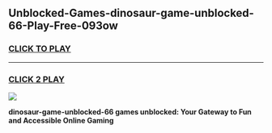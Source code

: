
## Unblocked-Games-dinosaur-game-unblocked-66-Play-Free-093ow
<h3>
<a href="https://premium76.site?title=dinosaur-game-unblocked-66&ref=18A">CLICK TO PLAY</a></h3>
<hr>

<h3>
<a href="https://premium76.site?title=dinosaur-game-unblocked-66&ref=18A">CLICK 2 PLAY</a>
  
</h3>

<a href="https://premium76.site?title=dinosaur-game-unblocked-66&ref=18A"><img src="https://clearcache.store/games.png"></a>


**dinosaur-game-unblocked-66 games unblocked: Your Gateway to Fun and Accessible Online Gaming**
